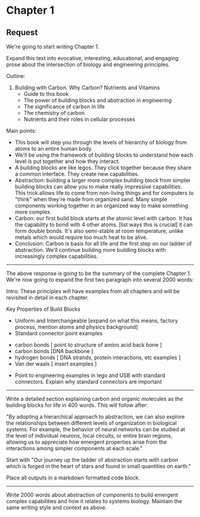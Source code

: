 # Chapter 1

## Request

We're going to start writing Chapter 1. 

Expand this text into evocative, interesting, educational, and engaging prose about the intersection of biology and engineering principles. 

Outline:
1. Building with Carbon. Why Carbon? Nutrients and Vitamins
   - Guide to this book
   - The power of building blocks and abstraction in engineering
   - The significance of carbon in life
   - The chemistry of carbon
   - Nutrients and their roles in cellular processes

Main points:
* This book will step you through the levels of hierarchy of biology from atoms to an entire human body. 
* We'll be using the framework of building blocks to understand how each level is put together and how they interact.
* A building blocks are like legos. They click together because they share a common interface. They create new capabilities. 
* Abstraction: building a larger more complex building block from simpler building blocks can allow you to make really impressive capabilities. This trick allows life to come from non-living things and for computers to "think" when they're made from organized sand. Many simple components working together in an organized way to make something more complex.
* Carbon: our first build block starts at the atomic level with carbon. It has the capability to bond with 4 other atoms. [list ways this is crucial] it can form double bonds. It's also semi-stable at room temperature, unlike metals which would require too much heat to be alive.
* Conclusion: Carbon is basis for all life and the first step on our ladder of abstraction. We'll continue building more building blocks with increasingly complex capabilities.

---

The above response is going to be the summary of the complete Chapter 1. We're now going to expand the first two paragraph into several 2000 words:

Intro: These principles will have examples from all chapters and will be revisited in detail in each chapter.

Key Properties of Build Blocks

* Uniform and Interchangeable [expand on what this means, factory process, mention atoms and physics background]
* Standard connector point examples
 - carbon bonds [ point to structure of amino acid back bone ]
 - carbon bonds [DNA backbone ] 
 - hydrogen bonds [ DNA strands, protein interactions, etc examples ]
 - Van der waals [ insert examples ]
* Point to engineering examples in lego and USB with standard connectors. Explain why standard connectors are important

---

Write a detailed section explaining carbon and organic molecules as the building blocks for life in 400 words. This will follow after: 

"By adopting a hierarchical approach to abstraction, we can also explore the relationships between different levels of organization in biological systems. For example, the behavior of neural networks can be studied at the level of individual neurons, local circuits, or entire brain regions, allowing us to appreciate how emergent properties arise from the interactions among simpler components at each scale."

Start with "Our journey up the ladder of abstraction starts with carbon which is forged in the heart of stars and found in small quantities on earth." 

Place all outputs in a markdown formatted code block.

---

Write 2000 words about abstraction of components to build emergent complex capabilities and how it relates to systems biology. Maintain the same writing style and context as above.

